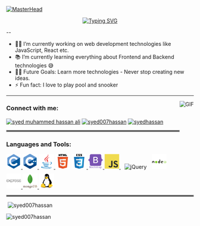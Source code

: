 
[![MasterHead](https://s8.gifyu.com/images/Pink-Illustration-Hello-World-Programmer-LinkedIn-Article-Cover-Image-2.gif)](https://github.com/Syed007Hassan)
<a href="https://git.io/typing-svg"> 
	<p  align="center" >
	<img src="https://readme-typing-svg.herokuapp.com?color=000000&vCenter=true&lines=Hi%2C+I'm+Syed+Muhammed+Hassan+Ali.+%F0%9F%91%A8%E2%80%8D%F0%9F%92%BB;A+Full+Stack+Web+Developer.;A+Passionate+Programmer.+;A+Tech+Geek." alt="Typing SVG" />
	</p>
</a>

--

- 👨‍💻 I’m currently working on web development technologies like JavaScript, React etc.
- 📚 I’m currently learning everything about Frontend and Backend technologies 😅
- 💪🏼 Future Goals: Learn more technologies - Never stop creating new ideas.
- ⚡ Fun fact: I love to play pool and snooker 

---

<img align="right" alt="GIF" height="170px" src="https://media.giphy.com/media/J5B1Y8QZnzXXbLQIBu/giphy.gif" />

<h3 align="left">Connect with me:</h3>
<p align="left">
<a href="https://linkedin.com/in/syed muhammed hassan ali" target="blank"><img align="center" src="https://raw.githubusercontent.com/rahuldkjain/github-profile-readme-generator/master/src/images/icons/Social/linked-in-alt.svg" alt="syed muhammed hassan ali" height="30" width="40" /></a>
<a href="https://www.hackerrank.com/syed007hassan" target="blank"><img align="center" src="https://raw.githubusercontent.com/rahuldkjain/github-profile-readme-generator/master/src/images/icons/Social/hackerrank.svg" alt="syed007hassan" height="30" width="40" /></a>
<a href="https://codeforces.com/profile/syedhassan" target="blank"><img align="center" src="https://raw.githubusercontent.com/rahuldkjain/github-profile-readme-generator/master/src/images/icons/Social/codeforces.svg" alt="syedhassan" height="30" width="40" /></a>
</p>
<hr style="border:2px solid gray">
<h3 align="left">Languages and Tools:</h3>
<p align="left"> <a href="https://www.cprogramming.com/" target="_blank"
        rel="noreferrer"> <img src="https://raw.githubusercontent.com/devicons/devicon/master/icons/c/c-original.svg"
            alt="c" width="40" height="40" /> </a> <a href="https://www.w3schools.com/cpp/" target="_blank"
        rel="noreferrer"> <img
            src="https://raw.githubusercontent.com/devicons/devicon/master/icons/cplusplus/cplusplus-original.svg"
            alt="cplusplus" width="40" height="40" /> </a> <a href="https://www.java.com" target="_blank" rel="noreferrer">
                <img src="https://raw.githubusercontent.com/devicons/devicon/master/icons/java/java-original.svg" alt="java"
                    width="40" height="40" /> </a><img
            src="https://raw.githubusercontent.com/devicons/devicon/master/icons/html5/html5-original-wordmark.svg"
            alt="html5" width="40" height="40" /> </a> <a href="https://www.w3schools.com/css/" target="_blank"
        rel="noreferrer"> <img
            src="https://raw.githubusercontent.com/devicons/devicon/master/icons/css3/css3-original-wordmark.svg"
            alt="css3" width="40" height="40" /> </a> <a href="https://www.w3.org/html/" target="_blank"
        rel="noreferrer"> <a href="https://getbootstrap.com" target="_blank" rel="noreferrer"> <img
            src="https://raw.githubusercontent.com/devicons/devicon/master/icons/bootstrap/bootstrap-plain-wordmark.svg"
            alt="bootstrap" width="40" height="40" /> </a>  <a href="https://developer.mozilla.org/en-US/docs/Web/JavaScript"
        target="_blank" rel="noreferrer"> <img
            src="https://raw.githubusercontent.com/devicons/devicon/master/icons/javascript/javascript-original.svg"
            alt="javascript" width="40" height="40" /> </a> <img style="margin: 10px"
        src="https://profilinator.rishav.dev/skills-assets/jquery.png" alt="jQuery" width="40" height="40" /> <a
        href="https://nodejs.org" target="_blank" rel="noreferrer"> <img
            src="https://raw.githubusercontent.com/devicons/devicon/master/icons/nodejs/nodejs-original-wordmark.svg"
            alt="nodejs" width="40" height="40" /> </a> <a href="https://expressjs.com" target="_blank"
        rel="noreferrer"> <img
            src="https://raw.githubusercontent.com/devicons/devicon/master/icons/express/express-original-wordmark.svg"
            alt="express" width="40" height="40" /> </a>
	<a href="https://www.mongodb.com/" target="_blank" rel="noreferrer"> <img src="https://raw.githubusercontent.com/devicons/devicon/master/icons/mongodb/mongodb-original-wordmark.svg" alt="mongodb" width="40" height="40"/> </a>
    <a href="https://www.linux.org/" target="_blank" rel="noreferrer"> <img
            src="https://raw.githubusercontent.com/devicons/devicon/master/icons/linux/linux-original.svg" alt="linux"
            width="40" height="40"/> </a>
</p>
<hr style="border:2px solid gray">
<p align="center >
<p><img src="https://github-readme-stats.vercel.app/api/top-langs?username=syed007hassan&show_icons=true&locale=en&layout=compact" alt="syed007hassan" /></p>
<p>&nbsp;<img  src="https://github-readme-stats.vercel.app/api?username=syed007hassan&show_icons=true&locale=en" alt="syed007hassan" /></p>
<p><img src="https://github-readme-streak-stats.herokuapp.com/?user=syed007hassan&" alt="syed007hassan" /></p>			    
</p>


